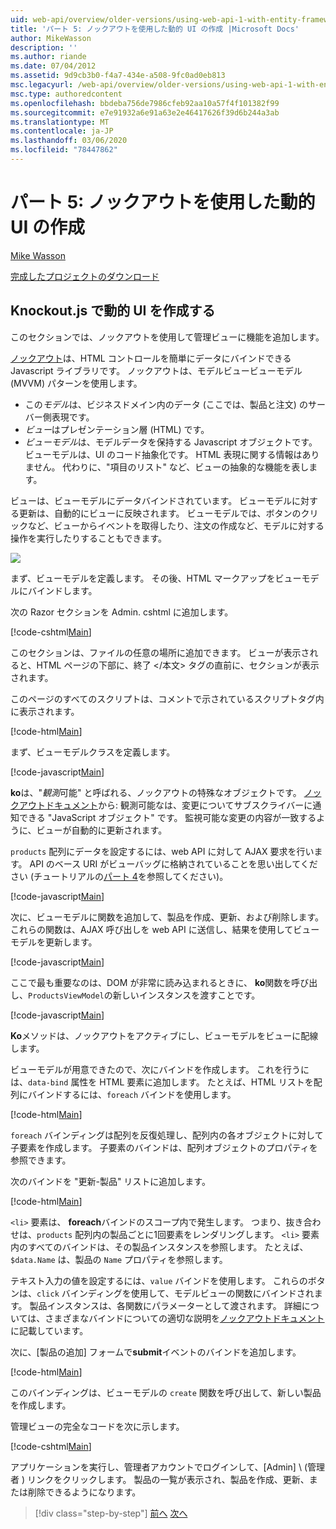 ```yaml
---
uid: web-api/overview/older-versions/using-web-api-1-with-entity-framework-5/using-web-api-with-entity-framework-part-5
title: 'パート 5: ノックアウトを使用した動的 UI の作成 |Microsoft Docs'
author: MikeWasson
description: ''
ms.author: riande
ms.date: 07/04/2012
ms.assetid: 9d9cb3b0-f4a7-434e-a508-9fc0ad0eb813
msc.legacyurl: /web-api/overview/older-versions/using-web-api-1-with-entity-framework-5/using-web-api-with-entity-framework-part-5
msc.type: authoredcontent
ms.openlocfilehash: bbdeba756de7986cfeb92aa10a57f4f101382f99
ms.sourcegitcommit: e7e91932a6e91a63e2e46417626f39d6b244a3ab
ms.translationtype: MT
ms.contentlocale: ja-JP
ms.lasthandoff: 03/06/2020
ms.locfileid: "78447862"
---
```

# <a name="part-5-creating-a-dynamic-ui-with-knockoutjs"></a>パート 5: ノックアウトを使用した動的 UI の作成

[Mike Wasson](https://github.com/MikeWasson)

[完成したプロジェクトのダウンロード](https://code.msdn.microsoft.com/ASP-NET-Web-API-with-afa30545)

## <a name="creating-a-dynamic-ui-with-knockoutjs"></a>Knockout.js で動的 UI を作成する

このセクションでは、ノックアウトを使用して管理ビューに機能を追加します。

[ノックアウト](http://knockoutjs.com/)は、HTML コントロールを簡単にデータにバインドできる Javascript ライブラリです。 ノックアウトは、モデルビュービューモデル (MVVM) パターンを使用します。

- この*モデル*は、ビジネスドメイン内のデータ (ここでは、製品と注文) のサーバー側表現です。
- *ビュー*はプレゼンテーション層 (HTML) です。
- *ビューモデル*は、モデルデータを保持する Javascript オブジェクトです。 ビューモデルは、UI のコード抽象化です。 HTML 表現に関する情報はありません。 代わりに、"項目のリスト" など、ビューの抽象的な機能を表します。

ビューは、ビューモデルにデータバインドされています。 ビューモデルに対する更新は、自動的にビューに反映されます。 ビューモデルでは、ボタンのクリックなど、ビューからイベントを取得したり、注文の作成など、モデルに対する操作を実行したりすることもできます。

![](using-web-api-with-entity-framework-part-5/_static/image1.png)

まず、ビューモデルを定義します。 その後、HTML マークアップをビューモデルにバインドします。

次の Razor セクションを Admin. cshtml に追加します。

[!code-cshtml[Main](using-web-api-with-entity-framework-part-5/samples/sample1.cshtml)]

このセクションは、ファイルの任意の場所に追加できます。 ビューが表示されると、HTML ページの下部に、終了 &lt;/本文&gt; タグの直前に、セクションが表示されます。

このページのすべてのスクリプトは、コメントで示されているスクリプトタグ内に表示されます。

[!code-html[Main](using-web-api-with-entity-framework-part-5/samples/sample2.html)]

まず、ビューモデルクラスを定義します。

[!code-javascript[Main](using-web-api-with-entity-framework-part-5/samples/sample3.js)]

**ko**は、"*観測*可能" と呼ばれる、ノックアウトの特殊なオブジェクトです。 [ノックアウトドキュメント](http://knockoutjs.com/documentation/observables.html)から: 観測可能なは、変更についてサブスクライバーに通知できる "JavaScript オブジェクト" です。 監視可能な変更の内容が一致するように、ビューが自動的に更新されます。

`products` 配列にデータを設定するには、web API に対して AJAX 要求を行います。 API のベース URI がビューバッグに格納されていることを思い出してください (チュートリアルの[パート 4](using-web-api-with-entity-framework-part-4.md)を参照してください)。

[!code-javascript[Main](using-web-api-with-entity-framework-part-5/samples/sample4.js?highlight=5)]

次に、ビューモデルに関数を追加して、製品を作成、更新、および削除します。 これらの関数は、AJAX 呼び出しを web API に送信し、結果を使用してビューモデルを更新します。

[!code-javascript[Main](using-web-api-with-entity-framework-part-5/samples/sample5.js?highlight=7)]

ここで最も重要なのは、DOM が非常に読み込まれるときに、 **ko**関数を呼び出し、`ProductsViewModel`の新しいインスタンスを渡すことです。

[!code-javascript[Main](using-web-api-with-entity-framework-part-5/samples/sample6.js)]

**Ko**メソッドは、ノックアウトをアクティブにし、ビューモデルをビューに配線します。

ビューモデルが用意できたので、次にバインドを作成します。 これを行うには、`data-bind` 属性を HTML 要素に追加します。 たとえば、HTML リストを配列にバインドするには、`foreach` バインドを使用します。

[!code-html[Main](using-web-api-with-entity-framework-part-5/samples/sample7.html?highlight=1)]

`foreach` バインディングは配列を反復処理し、配列内の各オブジェクトに対して子要素を作成します。 子要素のバインドは、配列オブジェクトのプロパティを参照できます。

次のバインドを "更新-製品" リストに追加します。

[!code-html[Main](using-web-api-with-entity-framework-part-5/samples/sample8.html)]

`<li>` 要素は、 **foreach**バインドのスコープ内で発生します。 つまり、抜き合わせは、`products` 配列内の製品ごとに1回要素をレンダリングします。 `<li>` 要素内のすべてのバインドは、その製品インスタンスを参照します。 たとえば、`$data.Name` は、製品の `Name` プロパティを参照します。

テキスト入力の値を設定するには、`value` バインドを使用します。 これらのボタンは、`click` バインディングを使用して、モデルビューの関数にバインドされます。 製品インスタンスは、各関数にパラメーターとして渡されます。 詳細については、さまざまなバインドについての適切な説明を[ノックアウトドキュメント](http://knockoutjs.com/documentation/observables.html)に記載しています。

次に、[製品の追加] フォームで**submit**イベントのバインドを追加します。

[!code-html[Main](using-web-api-with-entity-framework-part-5/samples/sample9.html)]

このバインディングは、ビューモデルの `create` 関数を呼び出して、新しい製品を作成します。

管理ビューの完全なコードを次に示します。

[!code-cshtml[Main](using-web-api-with-entity-framework-part-5/samples/sample10.cshtml)]

アプリケーションを実行し、管理者アカウントでログインして、[Admin] \ (管理者 \) リンクをクリックします。 製品の一覧が表示され、製品を作成、更新、または削除できるようになります。

> [!div class="step-by-step"]
> [前へ](using-web-api-with-entity-framework-part-4.md)
> [次へ](using-web-api-with-entity-framework-part-6.md)
